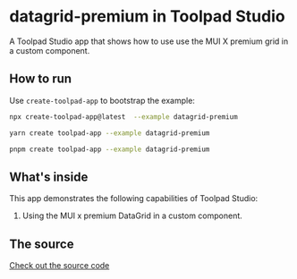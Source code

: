 # datagrid-premium in Toolpad Studio

<p class="description">A Toolpad Studio app that shows how to use use the MUI X premium grid in a custom component.</p>

## How to run

Use `create-toolpad-app` to bootstrap the example:

```bash
npx create-toolpad-app@latest  --example datagrid-premium
```

```bash
yarn create toolpad-app --example datagrid-premium
```

```bash
pnpm create toolpad-app --example datagrid-premium
```

## What's inside

This app demonstrates the following capabilities of Toolpad Studio:

1. Using the MUI x premium DataGrid in a custom component.

## The source

[Check out the source code](https://github.com/mui/toolpad/tree/master/examples/datagrid-premium)
